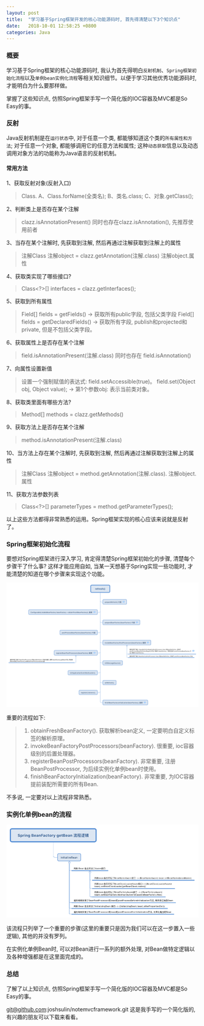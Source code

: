 ```yaml
---
layout: post
title:  "学习基于Spring框架开发的核心功能源码时, 首先得清楚以下3个知识点"
date:   2018-10-01 12:58:25 +0800
categories: Java
---
```


### 概要

学习基于Spring框架的核心功能源码时, 我认为首先得明白```反射机制```、```Spring框架初始化流程```以及```单例bean实例化流程```等相关知识细节。以便于学习其他优秀功能源码时, 才能明白为什么要那样做。

掌握了这些知识点, 仿照Spring框架手写一个简化版的IOC容器及MVC都是So Easy的事。

### 反射

Java反射机制是在```运行状态```中, 对于任意一个类, 都能够知道这个类的```所有属性和方法```; 对于任意一个对象, 都能够调用它的任意方法和属性; 这种```动态获取```信息以及动态调用对象方法的功能称为Java语言的反射机制。

#### 常用方法

1、获取反射对象(反射入口)
> Class. A、Class.forName(全类名); B、类名.class; C、对象.getClass();

2、判断类上是否存在某个注解
> clazz.isAnnotationPresent() 同时也存在clazz.isAnnotation(), 先推荐使用前者

3、当存在某个注解时, 先获取到注解, 然后再通过注解获取到注解上的属性
> 注解Class 注解object = clazz.getAnnotation(注解.class)
> 注解object.属性

4、获取类实现了哪些接口?
> Class<?>[] interfaces = clazz.getInterfaces();

5、获取到所有属性
> Field[] fields = getFields() -> 获取所有public字段, 包括父类字段
> Field[] fields = getDeclaredFields() -> 获取所有字段, publish和projected和private, 但是不包括父类字段。

6、获取属性上是否存在某个注解
> field.isAnnotationPresent(注解.class) 同时也存在 field.isAnnotation()

7、向属性设置新值
> 设置一个强制赋值的表达式: field.setAccessible(true)。
> field.set(Object obj, Object value); -> 第1个参数obj: 表示当前类对象。

8、获取类里面有哪些方法?
> Method[] methods = clazz.getMethods()

9、获取方法上是否存在某个注解
> method.isAnnotationPresent(注解.class)

10、当方法上存在某个注解时, 先获取到注解, 然后再通过注解获取到注解上的属性
> 注解Class 注解object = method.getAnnotation(注解.class).
> 注解object.属性

11、获取方法参数列表
> Class<?>[] parameterTypes = method.getParameterTypes();

以上这些方法都得非常熟悉的运用。Spring框架实现的核心应该来说就是反射了。

### Spring框架初始化流程

要想对Spring框架进行深入学习, 肯定得清楚Spring框架初始化的步骤, 清楚每个步骤干了什么事? 这样才能应用自如, 当某一天想基于Spring实现一些功能时, 才能清楚的知道在哪个步骤来实现这个功能。

![spring框架初始化流程](/img/post/spring框架初始化流程.png)

重要的流程如下:
> 1. obtainFreshBeanFactory(). 获取解析bean定义, 一定要明白自定义标签的解析原理。
> 2. invokeBeanFactoryPostProcessors(beanFactory). 很重要, ioc容器级别的后置处理器。
> 3. registerBeanPostProcessors(beanFactory). 非常重要, 注册BeanPostProcessor, 为后续实例化单例bean时使用。
> 4. finishBeanFactoryInitialization(beanFactory). 非常重要, 为IOC容器提前装配所需要的所有Bean.

不多说, 一定要对以上流程非常熟悉。

### 实例化单例bean的流程
![实例化单例bean的流程](/img/post/实例化单例bean的流程.png)

该流程只列举了一个重要的步骤(这里的重要只是因为我们可以在这一步置入一些逻辑), 其他的并没有罗列。

在实例化单例Bean时, 可以对Bean进行一系列的额外处理, 对Bean做特定逻辑以及各种增强都是在这里面完成的。

### 总结

了解了以上知识点, 仿照Spring框架手写一个简化版的IOC容器及MVC都是So Easy的事。

git@github.com:joshsulin/notemvcframework.git 这是我手写的一个简化版的, 有兴趣的朋友可以下载来看看。
